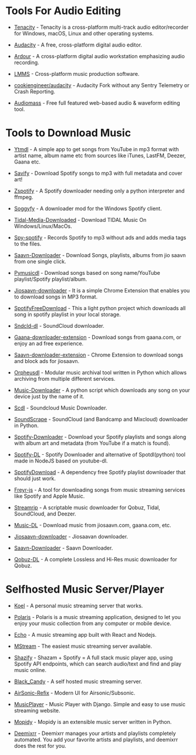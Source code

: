 # Tools For Audio Editing

* [Tenacity](https://github.com/tenacityteam/tenacity) - Tenacity is a cross-platform multi-track audio editor/recorder for Windows, macOS, Linux and other operating systems.

* [Audacity](https://github.com/audacity/audacity) - A free, cross-platform digital audio editor.

* [Ardour](http://ardour.org/) - A cross-platform digital audio workstation emphasizing audio recording.

* [LMMS](https://github.com/LMMS/lmms) - Cross-platform music production software.

* [cookiengineer/audacity](https://github.com/cookiengineer/audacity) - Audacity Fork without any Sentry Telemetry or Crash Reporting.

* [Audiomass](https://github.com/pkalogiros/audiomass) - Free full featured web-based audio & waveform editing tool.

# Tools to Download Music

* [Ytmdl](https://github.com/deepjyoti30/ytmdl) - A simple app to get songs from YouTube in mp3 format with artist name, album name etc from sources like iTunes, LastFM, Deezer, Gaana etc.

* [Savify](https://github.com/LaurenceRawlings/savify) - Download Spotify songs to mp3 with full metadata and cover art!

* [Zspotify](https://github.com/THIS-IS-NOT-A-BACKUP/zspotify) - A Spotify downloader needing only a python interpreter and ffmpeg.

* [Soggyfy](https://github.com/Rafiuth/Soggfy) - A downloader mod for the Windows Spotify client.

* [Tidal-Media-Downloaded](https://github.com/yaronzz/Tidal-Media-Downloader/) - Download TIDAL Music On Windows/Linux/MacOs.

* [Spy-spotify](https://github.com/jwallet/spy-spotify) - Records Spotify to mp3 without ads and adds media tags to the files.

* [Saavn-Downloader](https://github.com/amol-17/Jio-Saavn-Downloader) - Download Songs, playlists, albums from jio saavn from one single click.

* [Pymusicdl](https://github.com/insaiyancvk/pymusicdl) - Download songs based on song name/YouTube playlist/Spotify playlist/album.

* [Jiosaavn-downloader](https://github.com/GrayGalaxy/jiosaavn-downloader) - It is a simple Chrome Extension that enables you to download songs in MP3 format.

* [SpotifyFreeDownload](https://github.com/ShahinSha-dot/SpotifyFreeDownload) - This a light python project which downloads all song in spotify playlist in your local storage.

* [Sndcld-dl](https://github.com/Sweets/sndcld-dl) - SoundCloud downloader.

* [Gaana-downloader-extension](https://github.com/cachecleanerjeet/gaana-downloader-extension) - Download songs from gaana.com, or enjoy an ad free experience.

* [Saavn-downloader-extension](https://github.com/naqushab/saavn-downloader-extension) - Chrome Extension to download songs and block ads for jiosaavn.

* [Orpheusdl](https://github.com/yarrm80s/orpheusdl) - Modular music archival tool written in Python which allows archiving from multiple different services.

* [Music-Downloader](https://github.com/Dayhawk007/music-downloader) - A python script which downloads any song on your device just by the name of it.

* [Scdl](https://github.com/flyingrub/scdl) - Soundcloud Music Downloader.

* [SoundScrape](https://github.com/Miserlou/SoundScrape) - SoundCloud (and Bandcamp and Mixcloud) downloader in Python.

* [Spotify-Downloader](https://github.com/spotDL/spotify-downloader) - Download your Spotify playlists and songs along with album art and metadata (from YouTube if a match is found).

* [Spotify-DL](https://github.com/SwapnilSoni1999/spotify-dl) - Spotify Downloader and alternative of Spotdl(python) tool made in NodeJS based on youtube-dl.

* [SpotifyDownload](https://github.com/schollz/spotifydownload) - A dependency free Spotify playlist downloader that should just work.

* [Freyr-js](https://github.com/miraclx/freyr-js) - A tool for downloading songs from music streaming services like Spotify and Apple Music.

* [Streamrip](https://github.com/nathom/streamrip) - A scriptable music downloader for Qobuz, Tidal, SoundCloud, and Deezer.

* [Music-DL](https://github.com/vishaltelangre/music-dl) - Download music from jiosaavn.com, gaana.com, etc.

* [Jiosaavn-downloader](https://github.com/kx3ez1/jiosaavn-downloader) - Jiosaavan downloader.

* [Saavn-Downloader](https://github.com/prabaprakash/Saavn-Downloader) - Saavn Downloader.

* [Qobuz-DL](https://github.com/vitiko98/qobuz-dl) - A complete Lossless and Hi-Res music downloader for Qobuz.

# Selfhosted Music Server/Player

* [Koel](https://github.com/koel/koel) - A personal music streaming server that works.

* [Polaris](https://github.com/agersant/polaris) - Polaris is a music streaming application, designed to let you enjoy your music collection from any computer or mobile device.

* [Echo](https://github.com/anhthii/Echo) - A music streaming app built with React and Nodejs.

* [MStream](https://github.com/IrosTheBeggar/mStream) - The easiest music streaming server available.

* [Shazify](https://github.com/orifmilod/Shazify) - Shazam + Spotify = A full stack music player app, using Spotify API endpoints, which can search audio/text and find and play music online.

* [Black_Candy](https://github.com/aidewoode/black_candy) - A self hosted music streaming server.

* [AirSonic-Refix](https://github.com/tamland/airsonic-refix) - Modern UI for Airsonic/Subsonic.

* [MusicPlayer](https://github.com/rajaprerak/MusicPlayer) - Music Player with Django. Simple and easy to use music streaming website.

* [Mopidy](https://github.com/mopidy) - Mopidy is an extensible music server written in Python.

* [Deemixrr](https://github.com/TheUltimateC0der/Deemixrr) - Deemixrr manages your artists and playlists completely automated. You add your favorite artists and playlists, and deemixrr does the rest for you.
